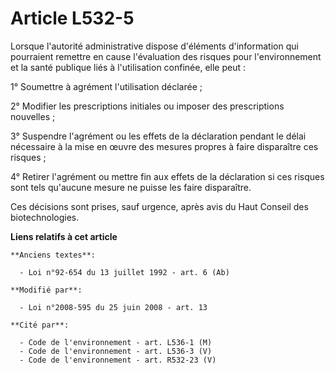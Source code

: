# Article L532-5

Lorsque l'autorité administrative dispose d'éléments d'information qui pourraient remettre en cause l'évaluation des risques
pour l'environnement et la santé publique liés à l'utilisation confinée, elle peut :

1° Soumettre à agrément l'utilisation déclarée ;

2° Modifier les prescriptions initiales ou imposer des prescriptions nouvelles ;

3° Suspendre l'agrément ou les effets de la déclaration pendant le délai nécessaire à la mise en œuvre des mesures propres à
faire disparaître ces risques ;

4° Retirer l'agrément ou mettre fin aux effets de la déclaration si ces risques sont tels qu'aucune mesure ne puisse les
faire disparaître.

Ces décisions sont prises, sauf urgence, après avis du Haut Conseil des biotechnologies.

**Liens relatifs à cet article**

	**Anciens textes**:

	  - Loi n°92-654 du 13 juillet 1992 - art. 6 (Ab)

	**Modifié par**:

	  - Loi n°2008-595 du 25 juin 2008 - art. 13

	**Cité par**:

	  - Code de l'environnement - art. L536-1 (M)
	  - Code de l'environnement - art. L536-3 (V)
	  - Code de l'environnement - art. R532-23 (V)

